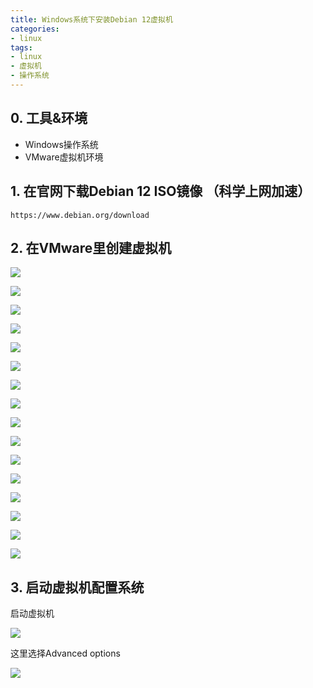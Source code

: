 ```yaml
---
title: Windows系统下安装Debian 12虚拟机
categories: 
- linux
tags:
- linux
- 虚拟机
- 操作系统
---
```

## 0. 工具&环境
- Windows操作系统
- VMware虚拟机环境

## 1. 在官网下载Debian 12 ISO镜像	（科学上网加速）

	https://www.debian.org/download 

## 2. 在VMware里创建虚拟机

![](./1.png )

![](./2.png )

![](./3.png )

![](./4.png )

![](./5.png )

![](./6.png )

![](./7.png )

![](./8.png )

![](./9.png )

![](./10.png )

![](./11.png )

![](./12.png )

![](./13.png )

![](./14.png )

![](./15.png )

![](./16.png )

## 3. 启动虚拟机配置系统

启动虚拟机

![](./17.png )

这里选择Advanced options

![](./18.png )
